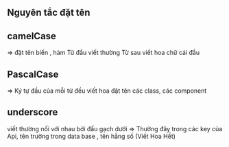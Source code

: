 ## Nguyên tắc đặt tên

## camelCase

=> đặt tên biến , hàm
Từ đầu viết thường
Từ sau viết hoa chữ cái đầu

## PascalCase

=> Ký tự đầu của mỗi từ đều viết hoa
đặt tên các class, các component

## underscore

viết thường nối với nhau bởi đấu gạch dưới
=> Thường đăỵ trong các key của Api, tên trường trong data base , tên hằng số (Viết Hoa Hết)
